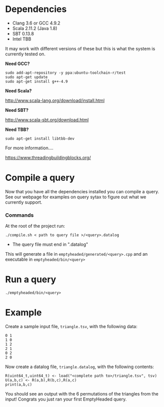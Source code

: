 # Dependencies

* Clang 3.6 or GCC 4.9.2
* Scala 2.11.2 (Java 1.8)
* SBT 0.13.8
* Intel TBB

It may work with different versions of these but this is what the system is currently tested on.

**Need GCC?**

```
sudo add-apt-repository -y ppa:ubuntu-toolchain-r/test  
sudo apt-get update
sudo apt-get install g++-4.9
```

**Need Scala?**

http://www.scala-lang.org/download/install.html

**Need SBT?**

http://www.scala-sbt.org/download.html

**Need TBB?**

`sudo apt-get install libtbb-dev`

For more information....

https://www.threadingbuildingblocks.org/

# Compile a query

Now that you have all the dependencies installed you can compile a query.  See our webpage for examples on query sytax to figure out what we currently support.

### Commands

At the root of the project run:

`./compile.sh < path to query file >/<query>.datalog`

* The query file must end in ".datalog"

This will generate a file in `emptyheaded/generated/<query>.cpp` and an executable in `emptyheaded/bin/<query>`

# Run a query

`./emptyheaded/bin/<query>`

# Example

Create a sample input file, `triangle.tsv`, with the following data:

```
0 1
1 0
1 2
2 1
0 2
2 0
```

Now create a datalog file, `triangle.datalog`, with the following contents:

```
R(uint64_t,uint64_t) <- load("<complete path to>/triangle.tsv", tsv)
U(a,b,c) <- R(a,b),R(b,c),R(a,c)
print(a,b,c)
```

You should see an output with the 6 permutations of the triangles from the input! Congrats you just ran your first EmptyHeaded query.
